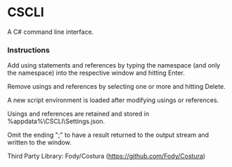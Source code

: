 # CSCLI
A C# command line interface.

### Instructions

Add using statements and references by typing the namespace (and only the namespace) into the respective window and hitting Enter.

Remove usings and references by selecting one or more and hitting Delete.

A new script environment is loaded after modifying usings or references.

Usings and references are retained and stored in %appdata%\\CSCLI\\Settings.json.

Omit the ending ";" to have a result returned to the output stream and written to the window.

Third Party Library: Fody/Costura (https://github.com/Fody/Costura)
